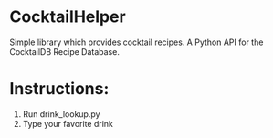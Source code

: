 # CocktailHelper
Simple library which provides cocktail recipes. A Python API for the CocktailDB Recipe Database.

# Instructions:
1) Run drink_lookup.py
2) Type your favorite drink
